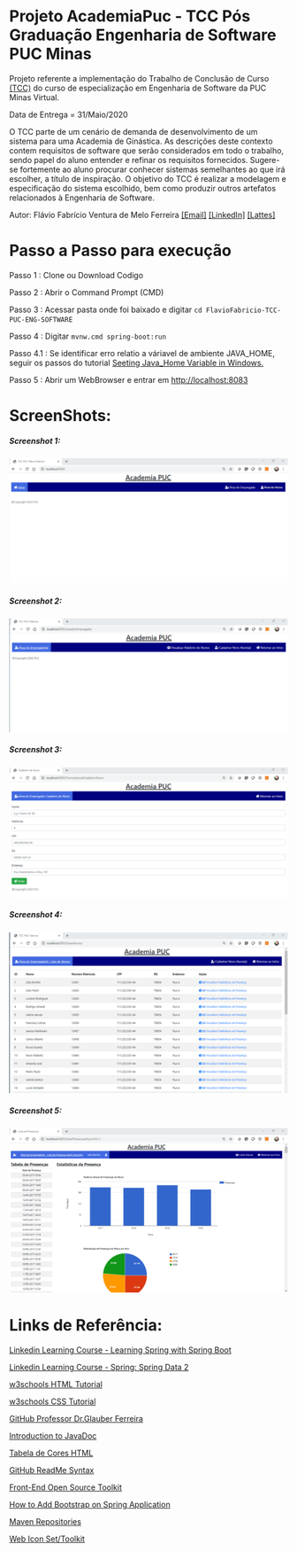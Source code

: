 # Projeto AcademiaPuc - TCC Pós Graduação Engenharia de Software PUC Minas

Projeto referente a implementação do Trabalho de Conclusão de Curso [(TCC)](https://github.com/flaviofabricioferreira/TCC_PUC_Eng_Software_AcademiaPuc_FF/blob/master/docs/TCC_2020_Eng_Software_Trabalho_Puc_Minas_Flavio_Fabricio_vFinal_2.pdf) do curso de especialização em  Engenharia de Software da PUC Minas Virtual. 
 
Data de Entrega = 31/Maio/2020
 
O TCC parte de um cenário de demanda de desenvolvimento de um sistema para
uma Academia de Ginástica. As descrições deste contexto contem requisitos
de software que serão considerados em todo o trabalho, sendo papel do aluno
entender e refinar os requisitos fornecidos. Sugere-se fortemente ao aluno 
procurar conhecer sistemas semelhantes ao que irá escolher, a título de 
inspiração. O objetivo do TCC é realizar a modelagem e especificação do 
sistema escolhido, bem como produzir outros artefatos relacionados à 
Engenharia de Software.
 
Autor: Flávio Fabrício Ventura de Melo Ferreira [[Email]](mailto:flaviofabricio@gmail.com)  [[LinkedIn]](https://www.linkedin.com/in/flaviofabricioferreira) [[Lattes]](http://lattes.cnpq.br/3613833986194000)    


# Passo a Passo para execução

Passo 1 : Clone ou Download Codigo

Passo 2 : Abrir o Command Prompt (CMD)

Passo 3 : Acessar pasta onde foi baixado e digitar `cd FlavioFabricio-TCC-PUC-ENG-SOFTWARE`

Passo 4 : Digitar `mvnw.cmd spring-boot:run`

Passo 4.1 : Se identificar erro relatio a váriavel de ambiente JAVA_HOME, seguir os passos do tutorial [Seeting Java_Home Variable in Windows.](https://confluence.atlassian.com/doc/setting-the-java_home-variable-in-windows-8895.html)

Passo 5 : Abrir um WebBrowser e entrar em [http://localhost:8083](http://localhost:8083)

# ScreenShots: 

##### Screenshot 1:

![Screenshot 1](https://github.com/flaviofabricioferreira/TCC_PUC_Eng_Software_AcademiaPuc_FF/blob/master/docs/screenshots/screenshot1.png)

##### Screenshot 2:

![Screenshot 2](https://github.com/flaviofabricioferreira/TCC_PUC_Eng_Software_AcademiaPuc_FF/blob/master/docs/screenshots/screenshot2.png)

##### Screenshot 3:

![Screenshot 3](https://github.com/flaviofabricioferreira/TCC_PUC_Eng_Software_AcademiaPuc_FF/blob/master/docs/screenshots/screenshot3.png)

##### Screenshot 4:

![Screenshot 4](https://github.com/flaviofabricioferreira/TCC_PUC_Eng_Software_AcademiaPuc_FF/blob/master/docs/screenshots/screenshot4.png)

##### Screenshot 5:

![Screenshot 5](https://github.com/flaviofabricioferreira/TCC_PUC_Eng_Software_AcademiaPuc_FF/blob/master/docs/screenshots/screenshot5.png)


# Links de Referência: 

[Linkedin Learning Course - Learning Spring with Spring Boot](https://www.linkedin.com/learning/learning-spring-with-spring-boot-2/learn-rapid-development-with-spring-boot)

[Linkedin Learning Course - Spring: Spring Data 2](https://www.linkedin.com/learning/spring-spring-data-2/welcome)

[w3schools HTML Tutorial](https://www.w3schools.com/html/)

[w3schools CSS Tutorial](https://www.w3schools.com/css/)

[GitHub Professor Dr.Glauber Ferreira](https://github.com/glauberferreira/ifal-ensino/tree/master/spring)

[Introduction to JavaDoc](https://www.baeldung.com/javadoc)

[Tabela de Cores HTML](https://celke.com.br/artigo/tabela-de-cores-html-nome-hexadecimal-rgb)

[GitHub ReadMe Syntax](https://help.github.com/en/github/writing-on-github/basic-writing-and-formatting-syntax)

[Front-End Open Source Toolkit](https://getbootstrap.com/)

[How to Add Bootstrap on Spring Application](https://meet.google.com/linkredirect?authuser=0&dest=https%3A%2F%2Fwww.baeldung.com%2Fmaven-webjars)

[Maven Repositories](https://mvnrepository.com/)

[Web Icon Set/Toolkit](https://fontawesome.com/)



